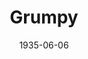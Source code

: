 ---
title: Grumpy
date: 1935-06-06
closing_date:
layout: productions
featured_image:
image_caption:
image_credit:
playbill:
Theatre: Theatre Jacksonville
cast:
- Mr. Isaac Wolfe: Abe Diamond
- Dawson: Abe Diamond
- Mrs. Maclaren: Bette Leamonde
- Merridew: Birt Byrd
- Virginia Bullivant: Edre Ferguson
- Mr. Andrew Bullivant: Frank Heintz
- Ruddock: Gordon McCauley
- Keble: Jack Bernard
- Dr. Maclaren: Jean Leamond
- Susam: Lillian Moscovitz
- Mr. Ernest Heron: Stokes Perry
- Mr. Jarvis: Stuart Cavanagh
crew:
- Director: Margaret Pumpelly
- Staging & Props: Margaret Pumpelly
- Costumes: Will Louis
---
